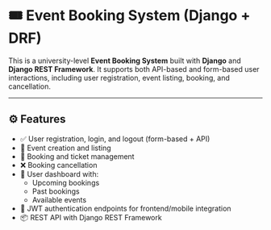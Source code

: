 # 🎟️ Event Booking System (Django + DRF)

This is a university-level **Event Booking System** built with **Django** and **Django REST Framework**. It supports both API-based and form-based user interactions, including user registration, event listing, booking, and cancellation.

---

## ⚙️ Features

- ✅ User registration, login, and logout (form-based + API)
- 📅 Event creation and listing
- 🎫 Booking and ticket management
- ❌ Booking cancellation
- 🧾 User dashboard with:
  - Upcoming bookings
  - Past bookings
  - Available events
- 🔐 JWT authentication endpoints for frontend/mobile integration
- 📦 REST API with Django REST Framework

